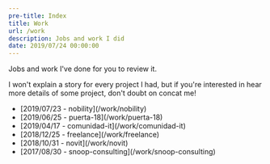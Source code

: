 ```yaml
---
pre-title: Index
title: Work
url: /work
description: Jobs and work I did
date: 2019/07/24 00:00:00
---
```


Jobs and work I've done for you to review it.

I won't explain a story for every project I had, but if you're interested in hear more details of some project, don't doubt on concat me!

<nav id="file">
	<ul>
		<li><span class="mobile-hide">[2019/07/23 - </span>nobility](/work/nobility)</li>
		<li><span class="mobile-hide">[2019/06/25 - </span>puerta-18](/work/puerta-18)</li>
		<li><span class="mobile-hide">[2019/04/17 - </span>comunidad-it](/work/comunidad-it)</li>
		<li><span class="mobile-hide">[2018/12/25 - </span>freelance](/work/freelance)</li>
		<li><span class="mobile-hide">[2018/10/31 - </span>novit](/work/novit)</li>
		<li><span class="mobile-hide">[2017/08/30 - </span>snoop-consulting](/work/snoop-consulting)</li>
	</ul>
</nav>
<nav id="dir">
	<ul>
	</ul>
</nav>
